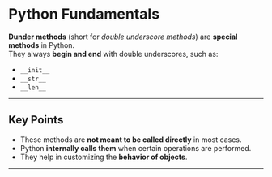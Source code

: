 # Python Fundamentals

**Dunder methods** (short for *double underscore methods*) are **special methods** in Python.  
They always **begin and end** with double underscores, such as:

- `__init__`
- `__str__`
- `__len__`

---

## Key Points
- These methods are **not meant to be called directly** in most cases.
- Python **internally calls them** when certain operations are performed.
- They help in customizing the **behavior of objects**.

---
